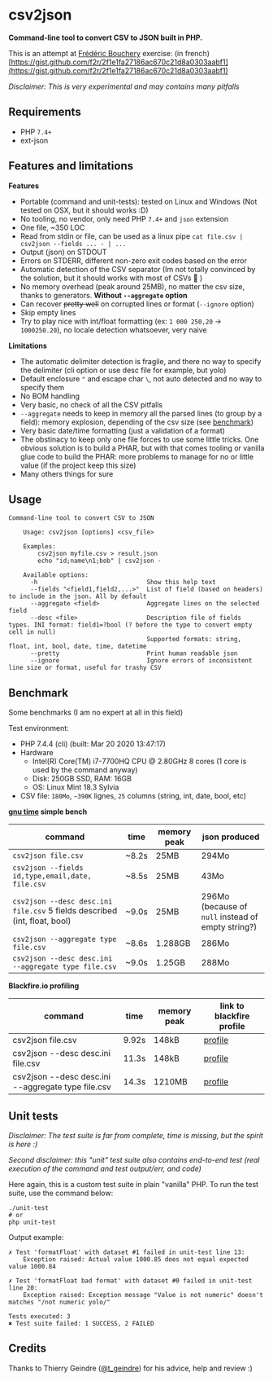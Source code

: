# csv2json

**Command-line tool to convert CSV to JSON built in PHP.**

This is an attempt at [Frédéric Bouchery](https://twitter.com/fredbouchery/) exercise: (in french) [https://gist.github.com/f2r/2f1e1fa27186ac670c21d8a0303aabf1](https://gist.github.com/f2r/2f1e1fa27186ac670c21d8a0303aabf1)

*Disclaimer: This is very experimental and may contains many pitfalls*

## Requirements

* PHP `7.4+`
* ext-json

## Features and limitations

**Features**
* Portable (command and unit-tests): tested on Linux and Windows (Not tested on OSX, but it should works :D)
* No tooling, no vendor, only need PHP `7.4+` and `json` extension
* One file, ~350 LOC
* Read from stdin or file, can be used as a linux pipe `cat file.csv | csv2json --fields ... - | ...`
* Output (json) on STDOUT
* Errors on STDERR, different non-zero exit codes based on the error
* Automatic detection of the CSV separator (Im not totally convinced by the solution, but it should works with most of CSVs :see_no_evil: )
* No memory overhead (peak around 25MB), no matter the csv size, thanks to generators. **Without `--aggregate` option**
* Can recover ~~pretty well~~ on corrupted lines or format (`--ignore` option)
* Skip empty lines
* Try to play nice with int/float formatting (ex: `1 000 250,20` -> `1000250.20`), no locale detection whatsoever, very naive

**Limitations**
* The automatic delimiter detection is fragile, and there no way to specify the delimiter (cli option or use desc file for example, but yolo)
* Default enclosure `"` and escape char `\`, not auto detected and no way to specify them
* No BOM handling
* Very basic, no check of all the CSV pitfalls
* `--aggregate` needs to keep in memory all the parsed lines (to group by a field): memory explosion, depending of the csv size (see [benchmark](#benchmark))
* Very basic date/time formatting (just a validation of a format)
* The obstinacy to keep only one file forces to use some little tricks. One obvious solution is to build a PHAR, but with that comes tooling or vanilla glue code to build the PHAR: more problems to manage for no or little value (if the project keep this size)
* Many others things for sure

## Usage

```
Command-line tool to convert CSV to JSON

    Usage: csv2json [options] <csv_file>
    
    Examples:
        csv2json myfile.csv > result.json
        echo "id;name\n1;bob" | csv2json -
    
    Available options:
      -h                              Show this help text
      --fields "<field1,field2,...>"  List of field (based on headers) to include in the json. All by default
      --aggregate <field>             Aggregate lines on the selected field
      --desc <file>                   Description file of fields types. INI format: field1=?bool (? before the type to convert empty cell in null)
                                      Supported formats: string, float, int, bool, date, time, datetime
      --pretty                        Print human readable json
      --ignore                        Ignore errors of inconsistent line size or format, useful for trashy CSV
```

## Benchmark

Some benchmarks (I am no expert at all in this field)

Test environment:
* PHP 7.4.4 (cli) (built: Mar 20 2020 13:47:17)
* Hardware
    * Intel(R) Core(TM) i7-7700HQ CPU @ 2.80GHz 8 cores (1 core is used by the command anyway)
    * Disk: 250GB SSD, RAM: 16GB
    * OS: Linux Mint 18.3 Sylvia
* CSV file: `180Mo`, `~390K` lignes, `25` columns (string, int, date, bool, etc)

**[gnu time](https://www.gnu.org/software/time/) simple bench**

| command | time | memory peak | json produced |
| -------- | ---- | ----------- | ------------- |
| `csv2json file.csv` | ~8.2s | 25MB | 294Mo |
| `csv2json --fields id,type,email,date, file.csv` | ~8.5s | 25MB | 43Mo |
| `csv2json --desc desc.ini file.csv` 5 fields described (int, float, bool) | ~9.0s | 25MB | 296Mo (because of `null` instead of empty string?) |
| `csv2json --aggregate type file.csv` | ~8.6s | 1.288GB | 286Mo |
| `csv2json --desc desc.ini --aggregate type file.csv` | ~9.0s | 1.25GB | 288Mo |

**Blackfire.io profiling**

| command | time | memory peak | link to blackfire profile |
| -------- | ---- | ----------- | ------------------------- |
| csv2json file.csv | 9.92s | 148kB | [profile](https://blackfire.io/profiles/66af0af3-aca3-4173-b1ca-01fab9706d51/graph) |
| csv2json --desc desc.ini file.csv | 11.3s | 148kB | [profile](https://blackfire.io/profiles/3ee9f992-1a91-4497-bfd9-9e1ac0d29968/graph) |
| csv2json --desc desc.ini --aggregate type file.csv | 14.3s | 1210MB | [profile](https://blackfire.io/profiles/b7beb70f-307e-4c15-bf56-353eadc59331/graph) |

## Unit tests

*Disclaimer: The test suite is far from complete, time is missing, but the spirit is here :)*

*Second disclaimer: this "unit" test suite also contains end-to-end test (real execution of the command and test output/err, and code)* 

Here again, this is a custom test suite in plain "vanilla" PHP.
To run the test suite, use the command below:

    ./unit-test
    # or
    php unit-test

Output example:
```
✗ Test 'formatFloat' with dataset #1 failed in unit-test line 13:
    Exception raised: Actual value 1000.85 does not equal expected value 1000.84

✗ Test 'formatFloat bad format' with dataset #0 failed in unit-test line 20:
    Exception raised: Exception message "Value is not numeric" doesn't matches "/not numeric yolo/"

Tests executed: 3
✖ Test suite failed: 1 SUCCESS, 2 FAILED
```

## Credits

Thanks to Thierry Geindre ([@t_geindre](https://twitter.com/t_geindre)) for his advice, help and review :)
